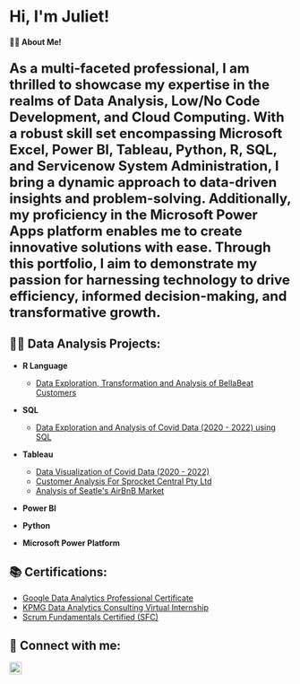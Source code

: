 <h1>Hi, I'm Juliet! 

<h4> 👩‍💻 About Me! <h4> 
    <p style="font-size: 24px"> As a multi-faceted professional, I am thrilled to showcase my expertise in the realms of Data Analysis, Low/No Code Development, and Cloud Computing. With a robust skill set encompassing Microsoft Excel, Power BI, Tableau, Python, R, SQL, and Servicenow System Administration, I bring a dynamic approach to data-driven insights and problem-solving. Additionally, my proficiency in the Microsoft Power Apps platform enables me to create innovative solutions with ease. Through this portfolio, I aim to demonstrate my passion for harnessing technology to drive efficiency, informed decision-making, and transformative growth. </p>

<h2>👨‍💻 Data Analysis Projects:</h2>

- <b>R Language </b>
  - [Data Exploration, Transformation and Analysis of BellaBeat Customers](https://github.com/Juliet33/Bellabeat-Project)
  
- <b>SQL</b>
  - [Data Exploration and Analysis of Covid Data (2020 - 2022) using SQL](https://github.com/Juliet33/Data-exploration-using-SQL-) 
  
- <b>Tableau</b>
  - [Data Visualization of Covid Data (2020 - 2022)](https://public.tableau.com/app/profile/juliet.uadiale/viz/CovidDataExplorationFrom2020-2022/Dashboard1)
  - [Customer Analysis For Sprocket Central Pty Ltd](https://public.tableau.com/app/profile/juliet.uadiale/viz/SprocketCustomerAnalysis/Dashboard1)
  - [Analysis of Seatle's AirBnB Market](https://public.tableau.com/app/profile/juliet.uadiale/viz/AnAnalysisofSeatlesAirbnbActivities/Dashboard1)
    
- <b>Power BI</b>
   
- <b>Python</b>

- <b>Microsoft Power Platform</b>
  
  
<h2> 📚 Certifications:</h2>

- [Google Data Analytics Professional Certificate](https://www.credly.com/badges/e04d0488-1459-42ef-a00a-a06295df6cda/public_url)
- [KPMG Data Analytics Consulting Virtual Internship](https://insidesherpa.s3.amazonaws.com/completion-certificates/KPMG/m7W4GMqeT3bh9Nb2c_KPMG_chHa49NpHtvvZrd52_1645392183266_completion_certificate.pdf)
- [Scrum Fundamentals Certified (SFC)](https://www.scrumstudy.com/certification/verify?type=SFC&number=892086)

<h2> 🤳 Connect with me:</h2>

[<img align="left" alt="JoshMadakor | LinkedIn" width="22px" src="https://cdn.jsdelivr.net/npm/simple-icons@v3/icons/linkedin.svg" />][linkedin]

[linkedin]: https://www.linkedin.com/in/juliet-uadiale/ 

<!--

Here are some ideas to get you started:

- 🔭 I’m currently working on ...
- 🌱 I’m currently learning ...
- 👯 I’m looking to collaborate on ...
- 🤔 I’m looking for help with ...
- 💬 Ask me about ...
- 📫 How to reach me: ...
- 😄 Pronouns: ...
- ⚡ Fun fact: ...
-->
